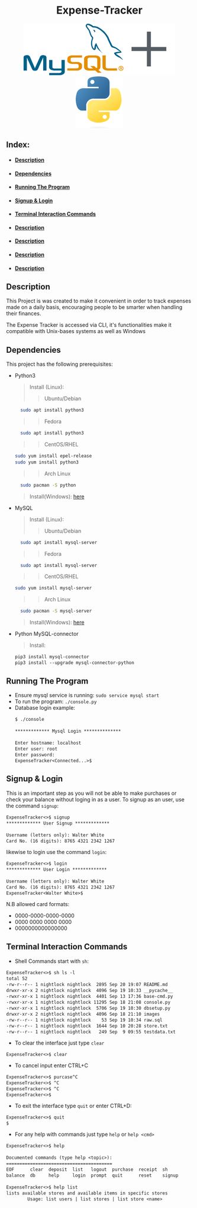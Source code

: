 <h1 align="center">Expense-Tracker</h1>

<p align="center"><img src="images/mysql-official.svg" height=140><img src="images/plus-60.png" height=140><img src="images/1869px-Python-logo-notext.svg.png" height=140></p>

## Index:

* #### [Description](#description-1)
* #### [Dependencies](#dependencies-1)
* #### [Running The Program](#running-the-program-1)
* #### [Signup & Login](#signup--login-1)
* #### [Terminal Interaction Commands](#terminal-interaction-commands-1)
* #### [Description](#description)
* #### [Description](#description)
* #### [Description](#description)
* #### [Description](#description)


## Description
This Project is was created to make it convenient in order to track expenses made on a daily basis, encouraging people to be smarter when handling their finances.

The Expense Tracker is accessed via CLI, it's functionalities make it compatible with Unix-bases systems as well as Windows

## Dependencies

This project has the following prerequisites:

* Python3
  > Install (Linux):
  >> Ubuntu/Debian
  ```bash
    sudo apt install python3
  ```
  >> Fedora
  ```bash
    sudo apt install python3
  ```
  >> CentOS/RHEL
  ```bash
  sudo yum install epel-release
  sudo yum install python3
  ```
  >> Arch Linux
  ```bash
    sudo pacman -S python
  ```
  > Install(Windows):
    [here](https://www.python.org/downloads/)
* MySQL
  > Install (Linux):
  >> Ubuntu/Debian
  ```bash
    sudo apt install mysql-server
  ```
  >> Fedora
  ```bash
    sudo apt install mysql-server
  ```
  >> CentOS/RHEL
  ```bash
  sudo yum install mysql-server
  ```
  >> Arch Linux
  ```bash
    sudo pacman -S mysql-server
  ```
  > Install(Windows):
  [here](https://dev.mysql.com/downloads/mysql/)
* Python MySQL-connector
  > Install:
  ```
  pip3 install mysql-connector
  pip3 install --upgrade mysql-connector-python
  ```

## Running The Program

* Ensure mysql service is running: `sudo service mysql start`
* To run the program: `./console.py`
* Database login example:
  ```
  $ ./console
  
  ************* Mysql Login **************
  
  Enter hostname: localhost
  Enter user: root
  Enter password:
  ExpenseTracker<Connected...>$
  ```

## Signup & Login

This is an important step as you will not be able to make purchases or check your balance without loging in as a user. To signup as an user, use the command `signup`:
```
ExpenseTracker<>$ signup
************* User Signup *************

Username (letters only): Walter White
Card No. (16 digits): 8765 4321 2342 1267 
```
likewise to login use the command `login`:
```
ExpenseTracker<>$ login 
************* User Login *************

Username (letters only): Walter White
Card No. (16 digits): 8765 4321 2342 1267
ExpenseTracker<Walter White>$ 
```
N.B allowed card formats:

* 0000-0000-0000-0000
* 0000 0000 0000 0000
* 0000000000000000

## Terminal Interaction Commands

* Shell Commands start with `sh`:
```
ExpenseTracker<>$ sh ls -l
total 52
-rw-r--r-- 1 nightlock nightlock  2895 Sep 20 19:07 README.md
drwxr-xr-x 2 nightlock nightlock  4096 Sep 19 10:33 __pycache__
-rwxr-xr-x 1 nightlock nightlock  4401 Sep 13 17:36 base-cmd.py
-rwxr-xr-x 1 nightlock nightlock 11295 Sep 18 21:08 console.py
-rwxr-xr-x 1 nightlock nightlock  5706 Sep 19 10:30 dbsetup.py
drwxr-xr-x 2 nightlock nightlock  4096 Sep 18 21:10 images
-rw-r--r-- 1 nightlock nightlock    53 Sep 19 10:34 raw.sql
-rw-r--r-- 1 nightlock nightlock  1644 Sep 10 20:28 store.txt
-rw-r--r-- 1 nightlock nightlock   249 Sep  9 09:55 testdata.txt
```

* To clear the interface just type `clear`
```
ExpenseTracker<>$ clear
```
* To cancel input enter CTRL+C
```
ExpenseTracker<>$ purcase^C
ExpenseTracker<>$ ^C
ExpenseTracker<>$ ^C
ExpenseTracker<>$ 
```

* To exit the interface type `quit` or enter CTRL+D:
```
ExpenseTracker<>$ quit
$
```
* For any help with commands just type `help` or `help <cmd>`

```
ExpenseTracker<>$ help

Documented commands (type help <topic>):
========================================
EOF      clear  deposit  list   logout  purchase  receipt  sh    
balance  db     help     login  prompt  quit      reset    signup

ExpenseTracker<>$ help list
lists available stores and available items in specific stores
        Usage: list users | list stores | list store <name>
```
